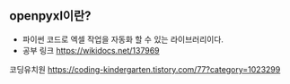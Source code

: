 ## openpyxl이란?
 - 파이썬 코드로 엑셀 작업을 자동화 할 수 있는 라이브러리이다.
 - 공부 링크
https://wikidocs.net/137969

코딩유치원
https://coding-kindergarten.tistory.com/77?category=1023299
